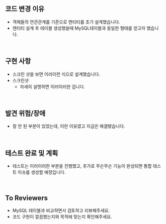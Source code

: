 ## 코드 변경 이유  
- 객체들의 연관관계를 기준으로 엔티티를 초기 설계했습니다.
- 엔티티 설계 후 테이블 생성했을때 MySQL테이블과 동일한 형태를 얻고자 했습니다.  

<br>

## 구현 사항  
- 스크린 샷을 보면 이러이런 식으로 설계했습니다.
- 스크린샷
  - 자세히 설명하면 이러이러한 겁니다.  

<br>

## 발견 위험/장애  
- 잘 안 된 부분이 있었는데, 이런 이유였고 지금은 해결됐습니다.

<br>

## 테스트 완료 및 계획  
- 테스트는 이러이러한 부분을 진행했고, 추가로 무슨무슨 기능이 완성되면 통합 테스트 이슈를 생성할 예정입니다.  

<br>

## To Reviewers  
- MySQL 테이블과 비교하면서 검토하고 리뷰해주세요.
- 코드 구현이 깔끔했는지와 목적에 맞는지 확인해주세요.  
